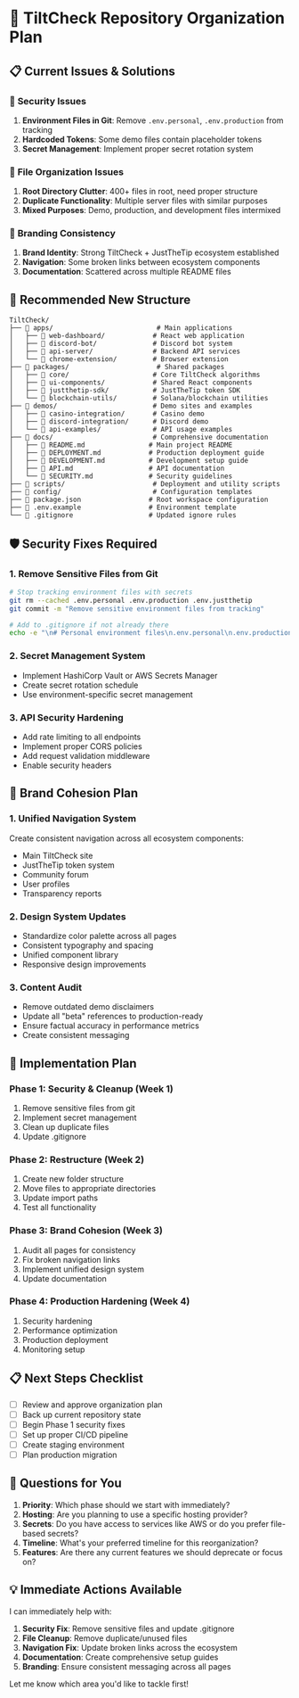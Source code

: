 # 🎯 TiltCheck Repository Organization Plan

## 📋 **Current Issues & Solutions**

### 🚨 **Security Issues**
1. **Environment Files in Git**: Remove `.env.personal`, `.env.production` from tracking
2. **Hardcoded Tokens**: Some demo files contain placeholder tokens
3. **Secret Management**: Implement proper secret rotation system

### 📁 **File Organization Issues**
1. **Root Directory Clutter**: 400+ files in root, need proper structure
2. **Duplicate Functionality**: Multiple server files with similar purposes
3. **Mixed Purposes**: Demo, production, and development files intermixed

### 🎨 **Branding Consistency**
1. **Brand Identity**: Strong TiltCheck + JustTheTip ecosystem established
2. **Navigation**: Some broken links between ecosystem components
3. **Documentation**: Scattered across multiple README files

## 🎯 **Recommended New Structure**

```
TiltCheck/
├── 📁 apps/                          # Main applications
│   ├── 📁 web-dashboard/            # React web application
│   ├── 📁 discord-bot/              # Discord bot system
│   ├── 📁 api-server/               # Backend API services
│   └── 📁 chrome-extension/         # Browser extension
├── 📁 packages/                      # Shared packages
│   ├── 📁 core/                     # Core TiltCheck algorithms
│   ├── 📁 ui-components/            # Shared React components
│   ├── 📁 justthetip-sdk/           # JustTheTip token SDK
│   └── 📁 blockchain-utils/         # Solana/blockchain utilities
├── 📁 demos/                        # Demo sites and examples
│   ├── 📁 casino-integration/       # Casino demo
│   ├── 📁 discord-integration/      # Discord demo
│   └── 📁 api-examples/             # API usage examples
├── 📁 docs/                         # Comprehensive documentation
│   ├── 📄 README.md                # Main project README
│   ├── 📄 DEPLOYMENT.md            # Production deployment guide
│   ├── 📄 DEVELOPMENT.md           # Development setup guide
│   ├── 📄 API.md                   # API documentation
│   └── 📄 SECURITY.md              # Security guidelines
├── 📁 scripts/                      # Deployment and utility scripts
├── 📁 config/                       # Configuration templates
├── 📄 package.json                 # Root workspace configuration
├── 📄 .env.example                 # Environment template
└── 📄 .gitignore                   # Updated ignore rules
```

## 🛡️ **Security Fixes Required**

### 1. **Remove Sensitive Files from Git**
```bash
# Stop tracking environment files with secrets
git rm --cached .env.personal .env.production .env.justthetip
git commit -m "Remove sensitive environment files from tracking"

# Add to .gitignore if not already there
echo -e "\n# Personal environment files\n.env.personal\n.env.production\n.env.justthetip" >> .gitignore
```

### 2. **Secret Management System**
- Implement HashiCorp Vault or AWS Secrets Manager
- Create secret rotation schedule
- Use environment-specific secret management

### 3. **API Security Hardening**
- Add rate limiting to all endpoints
- Implement proper CORS policies
- Add request validation middleware
- Enable security headers

## 🎨 **Brand Cohesion Plan**

### 1. **Unified Navigation System**
Create consistent navigation across all ecosystem components:
- Main TiltCheck site
- JustTheTip token system
- Community forum
- User profiles
- Transparency reports

### 2. **Design System Updates**
- Standardize color palette across all pages
- Consistent typography and spacing
- Unified component library
- Responsive design improvements

### 3. **Content Audit**
- Remove outdated demo disclaimers
- Update all "beta" references to production-ready
- Ensure factual accuracy in performance metrics
- Create consistent messaging

## 🚀 **Implementation Plan**

### Phase 1: Security & Cleanup (Week 1)
1. Remove sensitive files from git
2. Implement secret management
3. Clean up duplicate files
4. Update .gitignore

### Phase 2: Restructure (Week 2)
1. Create new folder structure
2. Move files to appropriate directories
3. Update import paths
4. Test all functionality

### Phase 3: Brand Cohesion (Week 3)
1. Audit all pages for consistency
2. Fix broken navigation links
3. Implement unified design system
4. Update documentation

### Phase 4: Production Hardening (Week 4)
1. Security hardening
2. Performance optimization
3. Production deployment
4. Monitoring setup

## 📋 **Next Steps Checklist**

- [ ] Review and approve organization plan
- [ ] Back up current repository state
- [ ] Begin Phase 1 security fixes
- [ ] Set up proper CI/CD pipeline
- [ ] Create staging environment
- [ ] Plan production migration

## 🤔 **Questions for You**

1. **Priority**: Which phase should we start with immediately?
2. **Hosting**: Are you planning to use a specific hosting provider?
3. **Secrets**: Do you have access to services like AWS or do you prefer file-based secrets?
4. **Timeline**: What's your preferred timeline for this reorganization?
5. **Features**: Are there any current features we should deprecate or focus on?

## 💡 **Immediate Actions Available**

I can immediately help with:
1. **Security Fix**: Remove sensitive files and update .gitignore
2. **File Cleanup**: Remove duplicate/unused files
3. **Navigation Fix**: Update broken links across the ecosystem
4. **Documentation**: Create comprehensive setup guides
5. **Branding**: Ensure consistent messaging across all pages

Let me know which area you'd like to tackle first!